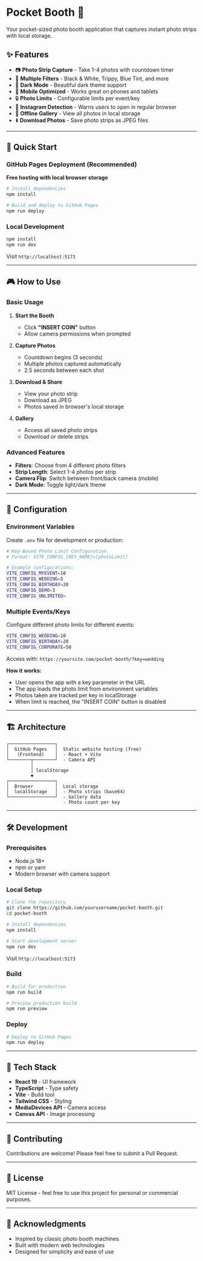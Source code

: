 # Pocket Booth 📸

Your pocket-sized photo booth application that captures instant photo strips with local storage.

## ✨ Features

- 📷 **Photo Strip Capture** - Take 1-4 photos with countdown timer
- 🎨 **Multiple Filters** - Black & White, Trippy, Blue Tint, and more
- 🌙 **Dark Mode** - Beautiful dark theme support
- 📱 **Mobile Optimized** - Works great on phones and tablets
- 🔒 **Photo Limits** - Configurable limits per event/key
- 🎯 **Instagram Detection** - Warns users to open in regular browser
- 💾 **Offline Gallery** - View all photos in local storage
- ⬇️ **Download Photos** - Save photo strips as JPEG files

---

## 🚀 Quick Start

### GitHub Pages Deployment (Recommended)
**Free hosting with local browser storage**

```bash
# Install dependencies
npm install

# Build and deploy to GitHub Pages
npm run deploy
```

### Local Development

```bash
npm install
npm run dev
```

Visit `http://localhost:5173`

---

## 🎮 How to Use

### Basic Usage

1. **Start the Booth**
   - Click **"INSERT COIN"** button
   - Allow camera permissions when prompted

2. **Capture Photos**
   - Countdown begins (3 seconds)
   - Multiple photos captured automatically
   - 2.5 seconds between each shot

3. **Download & Share**
   - View your photo strip
   - Download as JPEG
   - Photos saved in browser's local storage

4. **Gallery**
   - Access all saved photo strips
   - Download or delete strips

### Advanced Features

- **Filters**: Choose from 4 different photo filters
- **Strip Length**: Select 1-4 photos per strip
- **Camera Flip**: Switch between front/back camera (mobile)
- **Dark Mode**: Toggle light/dark theme

---

## 🔧 Configuration

### Environment Variables

Create `.env` file for development or production:

```bash
# Key-Based Photo Limit Configuration
# Format: VITE_CONFIG_[KEY_NAME]=[photoLimit]

# Example configurations:
VITE_CONFIG_MYEVENT=10
VITE_CONFIG_WEDDING=5
VITE_CONFIG_BIRTHDAY=20
VITE_CONFIG_DEMO=3
VITE_CONFIG_UNLIMITED=
```

### Multiple Events/Keys

Configure different photo limits for different events:

```bash
VITE_CONFIG_WEDDING=10
VITE_CONFIG_BIRTHDAY=20
VITE_CONFIG_CORPORATE=50
```

Access with: `https://yoursite.com/pocket-booth/?key=wedding`

**How it works:**
- User opens the app with a key parameter in the URL
- The app loads the photo limit from environment variables
- Photos taken are tracked per key in localStorage
- When limit is reached, the "INSERT COIN" button is disabled

---

## 🏗️ Architecture

```
┌─────────────────┐
│  GitHub Pages   │  Static website hosting (free)
│   (Frontend)    │  - React + Vite
└────────┬────────┘  - Camera API
         │
         │ localStorage
         ▼
┌─────────────────┐
│  Browser        │  Local storage
│  localStorage   │  - Photo strips (base64)
└─────────────────┘  - Gallery data
                     - Photo count per key
```

---

## 🛠️ Development

### Prerequisites

- Node.js 18+
- npm or yarn
- Modern browser with camera support

### Local Setup

```bash
# Clone the repository
git clone https://github.com/yourusername/pocket-booth.git
cd pocket-booth

# Install dependencies
npm install

# Start development server
npm run dev
```

Visit `http://localhost:5173`

### Build

```bash
# Build for production
npm run build

# Preview production build
npm run preview
```

### Deploy

```bash
# Deploy to GitHub Pages
npm run deploy
```

---

## 📝 Tech Stack

- **React 19** - UI framework
- **TypeScript** - Type safety
- **Vite** - Build tool
- **Tailwind CSS** - Styling
- **MediaDevices API** - Camera access
- **Canvas API** - Image processing

---

## 🤝 Contributing

Contributions are welcome! Please feel free to submit a Pull Request.

---

## 📄 License

MIT License - feel free to use this project for personal or commercial purposes.

---

## 🙏 Acknowledgments

- Inspired by classic photo booth machines
- Built with modern web technologies
- Designed for simplicity and ease of use
